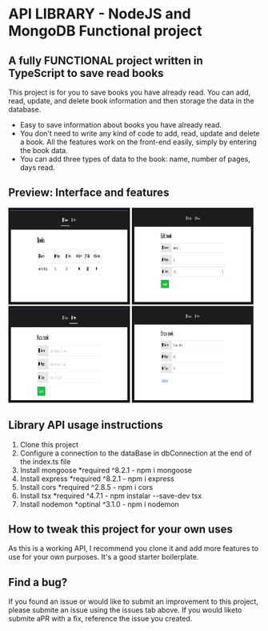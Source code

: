 # API LIBRARY - NodeJS and MongoDB Functional project

## A fully FUNCTIONAL project written in TypeScript to save read books

This project is for you to save books you have already read. You can add, read, update, and delete book information and then storage the data in the database.

-   Easy to save information about books you have already read.
-   You don't need to write any kind of code to add, read, update and delete a book. All the features work on the front-end easily, simply by entering the book data.
-   You can add three types of data to the book: name, number of pages, days read.

## Preview: Interface and features

<img src="/src/img/api-main-screen.png" alt="main screen" width="233" height=183 border="5">
<img src="/src/img/api-edit.book-screen.png" alt="edit book screen" width="233" height=183 border="5">
<img src="/src/img/api-new-book-screen.png" alt="new book screen" width="233" height=183 border="5">
<img src="/src/img/api-show-book-screen.png" alt="show book screen" width="233" height=183 border="5">

## Library API usage instructions

1. Clone this project
2. Configure a connection to the dataBase in dbConnection at the end of the index.ts file
3. Install mongoose \*required ^8.2.1 - npm i mongoose
4. Install express \*required ^8.2.1 - npm i express
5. Install cors \*required ^2.8.5 - npm i cors
6. Install tsx \*required ^4.7.1 - npm instalar --save-dev tsx
7. Install nodemon \*optinal ^3.1.0 - npm i nodemon

## How to tweak this project for your own uses

As this is a working API, I recommend you clone it and add more features to use for your own purposes. It's a good starter boilerplate.

## Find a bug?

If you found an issue or would like to submit an improvement to this project, please submite an issue using the issues tab above. If you would liketo submite aPR with a fix, reference the issue you created.
